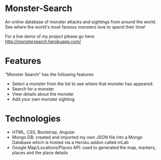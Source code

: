 # Monster-Search
An online database of monster attacks and sightings from around the world. See where the world's most famous monsters love to spend their time!

For a live demo of my project please go here: http://monstersearch.herokuapp.com/

# Features
"Monster Search" has the following features:
<ul>
<li>Select a monster from the list to see where that monster has appeared.</li>
<li>Search for a monster</li>
<li>View details about the monster</li>
<li>Add your own monster sighting</li>
</ul>

# Technologies
<ul>
<li>HTML, CSS, Bootstrap, Angular</li>
<li>Mongo DB: created and imported my own JSON file into a Mongo Database which is hosted via a Heroku addon called mLab</li>
<li>Google Map/Locations/Places API: used to generated the map, markers, places and the place details</li>
</ul>
